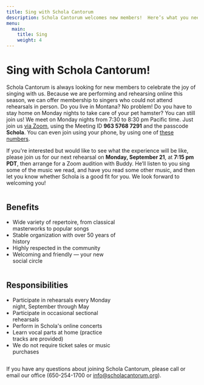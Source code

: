```yaml
---
title: Sing with Schola Cantorum
description: Schola Cantorum welcomes new members!  Here’s what you need to know.
menu:
  main:
    title: Sing
    weight: 4
---
```


# Sing with Schola Cantorum!

Schola Cantorum is always looking for new members to celebrate the joy of
singing with us. Because we are performing and rehearsing online this season,
we can offer membership to singers who could not attend rehearsals in person.
Do you live in Montana? No problem! Do you have to stay home on Monday nights
to take care of your pet hamster? You can still join us! We meet on Monday
nights from 7:30 to 8:30 pm Pacific time. Just join us 
[via Zoom](https://csueb.zoom.us/j/96357687291?pwd=Qi84VzZPOXIxTU5IcXpkK1Y1cFlWdz09),
using the Meeting ID **963 5768 7291** and the passcode **Schola**. You can even
join using your phone, by using one of [these numbers]( https://csueb.zoom.us/u/acvza4Tau9).

If you're interested but would like to see what the experience will be like,
please join us for our next rehearsal on **Monday, September 21**, at **7:15 pm PDT**,
then arrange for a Zoom audition with Buddy. He’ll listen to you sing some of the
music we read, and have you read some other music, and then let you know whether
Schola is a good fit for you. We look forward to welcoming you!

<div style="display:flex;flex-wrap:wrap"><div style="width:290px;margin-right:24px">

<h2>Benefits</h2>
<ul style="padding-left:1.2em">
<li>Wide variety of repertoire, from classical masterworks to popular songs</li>
<li>Stable organization with over 50 years of history</li>
<li>Highly respected in the community</li>
<li>Welcoming and friendly — your new social circle</li>
</ul>

</div><div style="width:290px">

<h2>Responsibilities</h2>

<ul style="padding-left:1.2em">
<li>Participate in rehearsals every Monday night, September through May</li>
<li>Participate in occasional sectional rehearsals</li>
<li>Perform in Schola's online concerts</li>
<li>Learn vocal parts at home (practice tracks are provided)</li>
<li>We do not require ticket sales or music purchases</li>
</ul>

</div></div>

If you have any questions about joining Schola Cantorum, please call or email
our office (650-254-1700 or <info@scholacantorum.org>).
